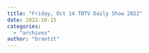 ```yaml
---
title: "Friday, Oct 14 TBTV Daily Show 2022"
date: 2022-10-15
categories: 
  - "archives"
author: "brantzt"
---
```



